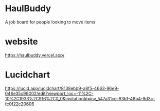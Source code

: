 # HaulBuddy
A job board for people looking to move items

# website
https://haulbuddy.vercel.app/

# Lucidchart
https://lucid.app/lucidchart/8138ebb9-a8f5-4663-96e9-046e35c99002/edit?viewport_loc=-11%2C-10%2C1933%2C916%2C0_0&invitationId=inv_547a31ce-93b1-48b4-9d3c-fc0f22c20606
